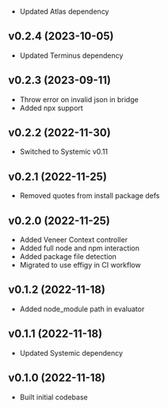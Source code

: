 * Updated Atlas dependency

## v0.2.4 (2023-10-05)
* Updated Terminus dependency

## v0.2.3 (2023-09-11)
* Throw error on invalid json in bridge
* Added npx support

## v0.2.2 (2022-11-30)
* Switched to Systemic v0.11

## v0.2.1 (2022-11-25)
* Removed quotes from install package defs

## v0.2.0 (2022-11-25)
* Added Veneer Context controller
* Added full node and npm interaction
* Added package file detection
* Migrated to use effigy in CI workflow

## v0.1.2 (2022-11-18)
* Added node_module path in evaluator

## v0.1.1 (2022-11-18)
* Updated Systemic dependency

## v0.1.0 (2022-11-18)
* Built initial codebase
